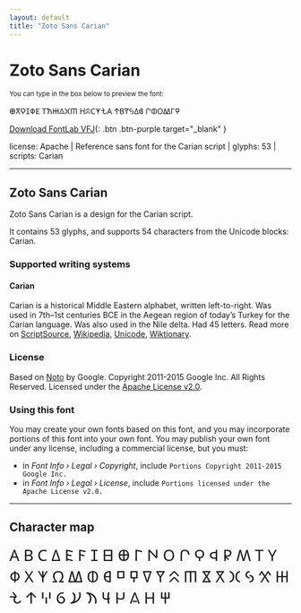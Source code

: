 ```yaml
---
layout: default
title: "Zoto Sans Carian"
---
```


# Zoto Sans Carian

<small>You can type in the box below to preview the font:</small>

<div contenteditable="true" class="texteditor" style="font-family: 'Zoto Sans Carian';">
<p spellcheck="false">𐊨𐋁𐊭𐊦𐊳𐊤 𐊱𐋋𐋅𐋎𐋂𐊿 𐋏𐊾𐊢𐊵𐋆𐊠 𐋇𐊡𐊽𐋃𐊣𐊹 𐊬𐊸𐊫𐊷𐊩𐊻</p>
</div>

[Download FontLab VFJ](https://cdn.jsdelivr.net/gh/fontlabcom/getgo-fonts/getgo-fonts/apache/zotosans/zotosans-carian.vfj){: .btn .btn-purple target="_blank" }

license: Apache \| Reference sans font for the Carian script \| glyphs: 53 \| scripts: Carian

---


## Zoto Sans Carian

Zoto Sans Carian is a design for the Carian script.

It contains 53 glyphs, and supports 54 characters from the Unicode blocks: Carian.


### Supported writing systems


#### Carian

Carian is a historical Middle Eastern alphabet, written left-to-right. Was used in 7th–1st centuries BCE in the Aegean region of today’s Turkey for the Carian language. Was also used in the Nile delta. Had 45 letters. Read more on [ScriptSource](https://scriptsource.org/scr/Cari), [Wikipedia](https://en.wikipedia.org/wiki/ISO_15924:Cari), [Unicode](https://www.unicode.org/versions/Unicode13.0.0/ch08.pdf#G26509), [Wiktionary](https://en.wiktionary.org/wiki/Category:Carian_script).


### License

Based on [Noto](https://github.com/notofonts) by Google. Copyright 2011-2015 Google Inc. All Rights Reserved. Licensed under the [Apache License v2.0](https://www.apache.org/licenses/LICENSE-2.0.txt).

### Using this font

You may create your own fonts based on this font, and you may incorporate portions of this font into your own font. You may publish your own font under any license, including a commercial license, but you must:

- in _Font Info › Legal › Copyright_, include `Portions Copyright 2011-2015 Google Inc.`
- in _Font Info › Legal › License_, include `Portions licensed under the Apache License v2.0.`


---

## Character map

<div style="font-family: 'Zoto Sans Carian'; font-size: 2em;">
𐊠 𐊡 𐊢 𐊣 𐊤 𐊥 𐊦 𐊧 𐊨 𐊩 𐊪 𐊫 𐊬 𐊭 𐊮 𐊯 𐊰 𐊱 𐊲 𐊳 𐊴 𐊵 𐊶 𐊷 𐊸 𐊹 𐊺 𐊻 𐊼 𐊽 𐊾 𐊿 𐋀 𐋁 𐋂 𐋃 𐋄 𐋅 𐋆 𐋇 𐋈 𐋉 𐋊 𐋋 𐋌 𐋍 𐋎 𐋏 𐋐
</div>

